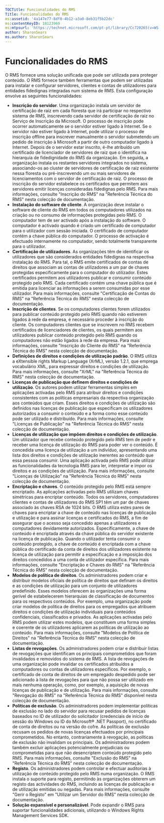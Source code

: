 ```yaml
---
TOCTitle: Funcionalidades do RMS
Title: Funcionalidades do RMS
ms:assetid: '4a147e77-8df0-4b12-a3a0-8eb31f5b22dc'
ms:contentKeyID: 18123969
ms:mtpsurl: 'https://technet.microsoft.com/pt-pt/library/Cc720265(v=WS.10)'
author: SharonSears
ms.author: SharonSears
---
```


Funcionalidades do RMS
======================

O RMS fornece uma solução unificada que pode ser utilizada para proteger conteúdo. O RMS fornece também ferramentas que podem ser utilizadas para instalar e configurar servidores, clientes e contas de utilizadores para entidades fidedignas integradas num sistema de RMS. Esta configuração envolve as seguintes funcionalidades:

-   **Inscrição do servidor**. Uma organização instala um servidor de certificação de raiz em cada floresta que irá participar no respectivo sistema de RMS, inscrevendo cada servidor de certificação de raiz no Serviço de Inscrição da Microsoft. O processo de inscrição pode ocorrer automaticamente se o servidor estiver ligado à Internet. Se o servidor não estiver ligado à Internet, pode utilizar o processo de inscrição offline para inscrever manualmente o servidor submetendo um pedido de inscrição à Microsoft a partir de outro computador ligado à Internet. Depois de o servidor estar inscrito, é-lhe atribuído um certificado de licenciador de servidores de raiz que o identifica na hierarquia de fidedignidade do RMS da organização. Em seguida, a organização instala os restantes servidores integrados no sistema, associando-os ao cluster de servidores de certificação de raiz existente nessa floresta ou pré-inscrevendo um ou mais servidores de licenciamentos com o servidor de certificação de raiz. O processo de inscrição do servidor estabelece os certificados que permitem aos servidores emitir licenças consideradas fidedignas pelo RMS. Para mais informações, consulte "Inscrição do RMS" na "Referência Técnica do RMS" nesta colecção de documentação.
-   **Instalação do software de cliente**. A organização deve instalar o software de cliente do RMS em todos os computadores utilizados na criação ou no consumo de informações protegidas pelo RMS. O computador tem de ser activado após a instalação do software. O computador é activado quando é criado um certificado de computador para o utilizador com sessão iniciada. O certificado de computador contém a chave pública do computador. O processo de activação é efectuado internamente no computador, sendo totalmente transparente para o utilizador.
-   **Certificação de utilizadores**. As organizações têm de identificar os utilizadores que são considerados entidades fidedignas na respectiva instalação do RMS. Para tal, o RMS emite certificados de contas de direitos que associam as contas de utilizadores a um par de chaves protegidas especificamente para o computador do utilizador. Estes certificados permitem aos utilizadores publicar e consumir conteúdo protegido pelo RMS. Cada certificado contém uma chave pública que é emitida para licenciar as informações a serem consumidas por esse utilizador. Para mais informações, consulte "Certificação de Contas do RMS" na "Referência Técnica do RMS" nesta colecção de documentação.
-   **Inscrição de clientes**. Se os computadores clientes forem utilizados para publicar conteúdo protegido pelo RMS quando não estiverem ligados à rede da empresa, é necessário proceder à inscrição do cliente. Os computadores clientes que se inscrevem no RMS recebem certificados de licenciadores de clientes, os quais permitem aos utilizadores publicar conteúdo protegido pelo RMS quando os computadores não estão ligados à rede da empresa. Para mais informações, consulte "Inscrição do Cliente do RMS" na "Referência Técnica do RMS" nesta colecção de documentação.
-   **Definições de direitos e condições de utilização padrão**. O RMS utiliza a eXtensible rights Markup Language (XrML), versão 1.2.1, que emprega vocabulário XML, para expressar direitos e condições de utilização. Para mais informações, consulte "XrML" na "Referência Técnica do RMS" nesta colecção de documentação.
-   **Licenças de publicação que definem direitos e condições de utilização**. Os autores podem utilizar ferramentas simples em aplicações activadas pelo RMS para atribuir direitos e condições consistentes com as políticas empresariais da respectiva organização aos conteúdos que criam. Esses direitos e condições de utilização são definidos nas licenças de publicação que especificam os utilizadores autorizados a consumir o conteúdo e a forma como esse conteúdo pode ser utilizado e distribuído. Para mais informações, consulte "Licenças de Publicação" na "Referência Técnica do RMS" nesta colecção de documentação.
-   **Licenças de utilização que impõem direitos e condições de utilização**. Um utilizador que recebe conteúdo protegido pelo RMS tem de pedir e receber uma licença de utilização do RMS para poder ver o conteúdo. É concedida uma licença de utilização a um indivíduo, apresentando uma lista dos direitos e condições de utilização inerentes ao conteúdo que essa pessoa consumir. Uma aplicação activada pelo RMS pode utilizar as funcionalidades da tecnologia RMS para ler, interpretar e impor os direitos e as condições de utilização. Para mais informações, consulte "Licenças de Utilização" na "Referência Técnica do RMS" nesta colecção de documentação.
-   **Encriptação e chaves**. O conteúdo protegido pelo RMS está sempre encriptado. As aplicações activadas pelo RMS utilizam chaves simétricas para encriptar conteúdo. Todos os servidores, computadores clientes e contas de utilizadores do RMS SP1 têm um par de chaves associado às chaves RSA de 1024 bits. O RMS utiliza estes pares de chaves para encriptar a chave de conteúdo nas licenças de publicação e utilização e para assinar licenças e certificados do RMS, a fim de assegurar que o acesso seja concedido apenas a utilizadores e computadores devidamente autorizados. Especificamente, a chave de conteúdo é encriptada através da chave pública do servidor existente na licença de publicação. Quando o utilizador tenta consumir o conteúdo protegido, a chave de conteúdo é encriptada com a chave pública do certificado da conta de direitos dos utilizadores existente na licença de utilização para permitir a especificação e a imposição dos direitos concedidos a uma conta de utilizador específica. Para mais informações, consulte "Encriptação e Chaves do RMS" na "Referência Técnica do RMS" nesta colecção de documentação.
-   **Modelos de política de direitos**. Os administradores podem criar e distribuir modelos oficiais de política de direitos que definam os direitos e as condições de utilização para um conjunto de utilizadores predefinido. Esses modelos oferecem às organizações uma forma gerível de estabelecerem hierarquias de classificação de documentos para os respectivos conteúdos. Por exemplo, uma organização pode criar modelos de política de direitos para os empregados que atribuem direitos e condições de utilização individuais para conteúdos confidenciais, classificados e privados. As aplicações activadas pelo RMS podem utilizar estes modelos, que constituem uma forma simples e coerente de os utilizadores aplicarem as políticas de utilização ao conteúdo. Para mais informações, consulte "Modelos de Política de Direitos" na "Referência Técnica do RMS" nesta colecção de documentação.
-   **Listas de revogações**. Os administradores podem criar e distribuir listas de revogações que identificam os principais comprometidos que foram invalidados e removidos do sistema de RMS. A lista de revogações de uma organização pode invalidar os certificados atribuídos a computadores ou contas de utilizadores específicos. Por exemplo, o certificado de conta de direitos de um empregado despedido pode ser adicionado à lista de revogações para que não possa ser utilizado em mais nenhuma operação, como, por exemplo, a aquisição de novas licenças de publicação e de utilização. Para mais informações, consulte "Revogação do RMS" na "Referência Técnica do RMS" disponível nesta colecção de documentação.
-   **Políticas de exclusão**. Os administradores podem implementar políticas de exclusão no lado do servidor para recusar pedidos de licenças baseados no ID de utilizador do solicitador (credenciais de início de sessão do Windows ou ID do Microsoft® .NET Passport), no certificado de conta de direitos ou na versão do cofre. As políticas de exclusão recusam os pedidos de novas licenças efectuados por principais comprometidos. No entanto, contrariamente à revogação, as políticas de exclusão não invalidam os principais. Os administradores podem também excluir aplicações potencialmente prejudiciais ou comprometidas para que não desencriptem conteúdo protegido pelo RMS. Para mais informações, consulte "Exclusão do RMS" na "Referência Técnica do RMS" nesta colecção de documentação.
-   **Registo**. Os administradores podem controlar e efectuar auditorias à utilização de conteúdo protegido pelo RMS numa organização. O RMS instala o suporte para registo, permitindo às organizações obterem um registo das actividades do RMS, incluindo as licenças de publicação e de utilização emitidas ou negadas. Para mais informações, consulte "Gerir o Registo" em "Utilizar um Servidor do RMS" nesta colecção de documentação.
-   **Solução expansível e personalizável**. Pode expandir o RMS para suportar funcionalidades adicionais, utilizando o Windows Rights Management Services SDK.
